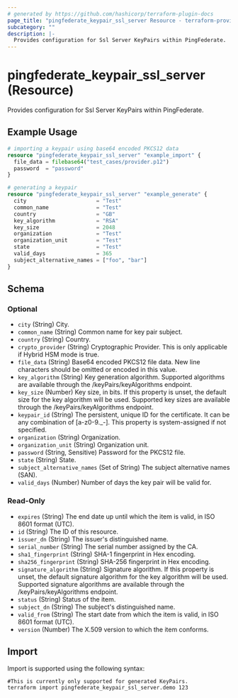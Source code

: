 ```yaml
---
# generated by https://github.com/hashicorp/terraform-plugin-docs
page_title: "pingfederate_keypair_ssl_server Resource - terraform-provider-pingfederate"
subcategory: ""
description: |-
  Provides configuration for Ssl Server KeyPairs within PingFederate.
---
```


# pingfederate_keypair_ssl_server (Resource)

Provides configuration for Ssl Server KeyPairs within PingFederate.

## Example Usage

```terraform
# importing a keypair using base64 encoded PKCS12 data
resource "pingfederate_keypair_ssl_server" "example_import" {
  file_data = filebase64("test_cases/provider.p12")
  password  = "password"
}

# generating a keypair
resource "pingfederate_keypair_ssl_server" "example_generate" {
  city                      = "Test"
  common_name               = "Test"
  country                   = "GB"
  key_algorithm             = "RSA"
  key_size                  = 2048
  organization              = "Test"
  organization_unit         = "Test"
  state                     = "Test"
  valid_days                = 365
  subject_alternative_names = ["foo", "bar"]
}
```

<!-- schema generated by tfplugindocs -->
## Schema

### Optional

- `city` (String) City.
- `common_name` (String) Common name for key pair subject.
- `country` (String) Country.
- `crypto_provider` (String) Cryptographic Provider.  This is only applicable if Hybrid HSM mode is true.
- `file_data` (String) Base64 encoded PKCS12 file data. New line characters should be omitted or encoded in this value.
- `key_algorithm` (String) Key generation algorithm. Supported algorithms are available through the /keyPairs/keyAlgorithms endpoint.
- `key_size` (Number) Key size, in bits. If this property is unset, the default size for the key algorithm will be used. Supported key sizes are available through the /keyPairs/keyAlgorithms endpoint.
- `keypair_id` (String) The persistent, unique ID for the certificate. It can be any combination of [a-z0-9._-]. This property is system-assigned if not specified.
- `organization` (String) Organization.
- `organization_unit` (String) Organization unit.
- `password` (String, Sensitive) Password for the PKCS12 file.
- `state` (String) State.
- `subject_alternative_names` (Set of String) The subject alternative names (SAN).
- `valid_days` (Number) Number of days the key pair will be valid for.

### Read-Only

- `expires` (String) The end date up until which the item is valid, in ISO 8601 format (UTC).
- `id` (String) The ID of this resource.
- `issuer_dn` (String) The issuer's distinguished name.
- `serial_number` (String) The serial number assigned by the CA.
- `sha1_fingerprint` (String) SHA-1 fingerprint in Hex encoding.
- `sha256_fingerprint` (String) SHA-256 fingerprint in Hex encoding.
- `signature_algorithm` (String) Signature algorithm. If this property is unset, the default signature algorithm for the key algorithm will be used. Supported signature algorithms are available through the /keyPairs/keyAlgorithms endpoint.
- `status` (String) Status of the item.
- `subject_dn` (String) The subject's distinguished name.
- `valid_from` (String) The start date from which the item is valid, in ISO 8601 format (UTC).
- `version` (Number) The X.509 version to which the item conforms.

## Import

Import is supported using the following syntax:

```shell
#This is currently only supported for generated KeyPairs.
terraform import pingfederate_keypair_ssl_server.demo 123
```
